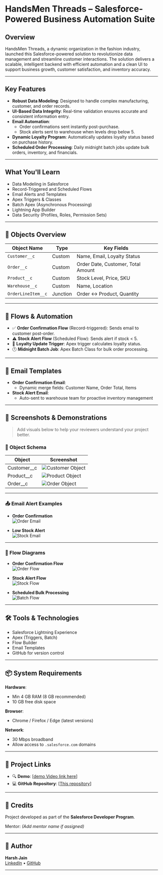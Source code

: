# HandsMen Threads – Salesforce-Powered Business Automation Suite

##  Overview

HandsMen Threads, a dynamic organization in the fashion industry, launched this Salesforce-powered solution to revolutionize data management and streamline customer interactions. The solution delivers a scalable, intelligent backend with efficient automation and a clean UI to support business growth, customer satisfaction, and inventory accuracy.

---

##  Key Features

- **Robust Data Modeling**: Designed to handle complex manufacturing, customer, and order records.
- **UI-Based Data Integrity**: Real-time validation ensures accurate and consistent information entry.
- **Email Automation**:
  - Order confirmations sent instantly post-purchase.
  - Stock alerts sent to warehouse when levels drop below 5.
- **Dynamic Loyalty Program**: Automatically updates loyalty status based on purchase history.
- **Scheduled Order Processing**: Daily midnight batch jobs update bulk orders, inventory, and financials.

---

## What You'll Learn

- Data Modeling in Salesforce
- Record-Triggered and Scheduled Flows
- Email Alerts and Templates
- Apex Triggers & Classes
- Batch Apex (Asynchronous Processing)
- Lightning App Builder
- Data Security (Profiles, Roles, Permission Sets)

---

## 🧩 Objects Overview

| Object Name         | Type      | Key Fields                             |
|---------------------|-----------|----------------------------------------|
| `Customer__c`       | Custom    | Name, Email, Loyalty Status            |
| `Order__c`          | Custom    | Order Date, Customer, Total Amount     |
| `Product__c`        | Custom    | Stock Level, Price, SKU                |
| `Warehouse__c`      | Custom    | Name, Location                         |
| `OrderLineItem__c`  | Junction  | Order ↔ Product, Quantity              |

---

## 📂 Flows & Automation

- ✅ **Order Confirmation Flow** (Record-triggered): Sends email to customer post-order.
- ⚠️ **Stock Alert Flow** (Scheduled Flow): Sends alert if stock < 5.
- 🔁 **Loyalty Update Trigger**: Apex trigger calculates loyalty status.
- 🕛 **Midnight Batch Job**: Apex Batch Class for bulk order processing.

---

## 💌 Email Templates

- **Order Confirmation Email**:
  - Dynamic merge fields: Customer Name, Order Total, Items
- **Stock Alert Email**:
  - Auto-sent to warehouse team for proactive inventory management

---

## 📸 Screenshots & Demonstrations

> Add visuals below to help your reviewers understand your project better.

### 🔷 Object Schema

| Object | Screenshot |
|--------|------------|
| Customer__c | ![Customer Object](screenshots/customer_object.png) |
| Product__c | ![Product Object](screenshots/product_object.png) |
| Order__c | ![Order Object](screenshots/order_object.png) |

---

### 📤 Email Alert Examples

- **Order Confirmation**  
  ![Order Email](screenshots/order_confirmation_email.png)

- **Low Stock Alert**  
  ![Stock Email](screenshots/low_stock_email.png)

---

### 🔄 Flow Diagrams

- **Order Confirmation Flow**  
  ![Order Flow](screenshots/order_flow.png)

- **Stock Alert Flow**  
  ![Stock Flow](screenshots/stock_alert_flow.png)

- **Scheduled Bulk Processing**  
  ![Batch Flow](screenshots/batch_job_flow.png)

---

## 🛠️ Tools & Technologies

- Salesforce Lightning Experience
- Apex (Triggers, Batch)
- Flow Builder
- Email Templates
- GitHub for version control

---

## 📦 System Requirements

**Hardware**:
- Min 4 GB RAM (8 GB recommended)
- 10 GB free disk space

**Browser**:
- Chrome / Firefox / Edge (latest versions)

**Network**:
- 30 Mbps broadband
- Allow access to `.salesforce.com` domains

---

## 🔗 Project Links

- 🔍 **Demo**: [[demo Video link here](https://youtu.be/lAtjCncebI8)]
- 💻 **GitHub Repository**: [[This repository](https://github.com/Harshjain10020/HandsMan-Threads-Project)]

---

## 🙌 Credits

Project developed as part of the **Salesforce Developer Program**.

Mentor: _(Add mentor name if assigned)_

---

## 🧠 Author

**Harsh Jain**  
[LinkedIn](https://linkedin.com) • [GitHub](https://github.com/)

---

